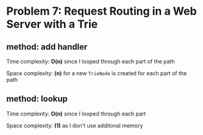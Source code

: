 # Problem 7: Request Routing in a Web Server with a Trie

## method: add handler
    
Time complexity: __O(n)__ since I looped through each part of the path

Space complexity: __(n)__ for a new `TrieNode` is created for each part of the path

## method: lookup
    
Time complexity: __O(n)__ since I looped through each part

Space complexity: __(1)__ as I don't use additonal memory

